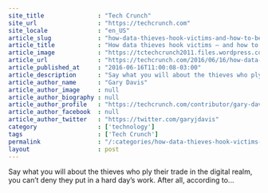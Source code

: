 ```yaml
---
site_title               : "Tech Crunch"
site_url                 : "https://techcrunch.com"
site_locale              : "en_US"
article_slug             : "how-data-thieves-hook-victims-and-how-to-beat-them"
article_title            : "How data thieves hook victims — and how to beat them"
article_image            : "https://tctechcrunch2011.files.wordpress.com/2016/06/phishing.jpg?w=764&h=400&crop=1"
article_url              : "https://techcrunch.com/2016/06/16/how-data-thieves-hook-victims-and-how-to-beat-them/"
article_published_at     : "2016-06-16T11:00:08-03:00"
article_description      : "Say what you will about the thieves who ply their trade in the digital realm, you can’t deny they put in a hard day’s work. After all, according to..."
article_author_name      : "Gary Davis"
article_author_image     : null
article_author_biography : null
article_author_profile   : "https://techcrunch.com/contributor/gary-davis/"
article_author_facebook  : null
article_author_twitter   : "https://twitter.com/garyjdavis"
category                 : ['technology']
tags                     : ['Tech Crunch']
permalink                : "/:categories/how-data-thieves-hook-victims-and-how-to-beat-them/"
layout                   : post
---
```


Say what you will about the thieves who ply their trade in the digital realm, you can’t deny they put in a hard day’s work. After all, according to...
